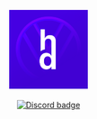 <p align="center">
  <img src="https://github.com/holodata/.github/blob/main/media/icon.png?raw=true" alt="Holodata logo" width="140" height="140" /><br/><br/>
  <a href="https://holodata.org/discord"><img src="https://img.shields.io/discord/858277998321991710?color=4501e2&label=Holodata&logo=discord&logoColor=fff" alt="Discord badge" /></a>
</p>
